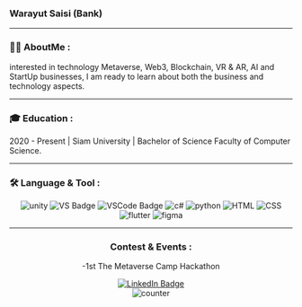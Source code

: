 ### Warayut Saisi (Bank)
---

### 👦🏻 AboutMe :
interested in technology Metaverse, Web3, Blockchain, VR & AR, AI and StartUp businesses,
I am ready to learn about both the business and technology aspects.

---

### 🎓 Education :
2020 - Present | Siam University | Bachelor of Science Faculty of Computer Science.

---

### 🛠 Language & Tool :
<div id="toolBadges" align="center">
    <img src="https://img.shields.io/badge/Unity-100000?style=for-the-badge&logo=unity&logoColor=white" alt="unity"/ >
    <img src="https://img.shields.io/badge/Visual_Studio-5C2D91?style=for-the-badge&logo=visual%20studio&logoColor=white" alt="VS Badge"/ >
    <img src="https://img.shields.io/badge/VSCode-0078D4?style=for-the-badge&logo=visual%20studio%20code&logoColor=white" alt="VSCode Badge"/ >
    <img src="https://img.shields.io/badge/C%23-239120?style=for-the-badge&logo=c-sharp&logoColor=white" alt="c#"/ >
    <img src="https://img.shields.io/badge/Python-FFD43B?style=for-the-badge&logo=python&logoColor=blue" alt="python"/ >
    <img src="https://img.shields.io/badge/HTML5-E34F26?style=for-the-badge&logo=html5&logoColor=white" alt="HTML"/ >
    <img src="https://img.shields.io/badge/CSS3-1572B6?style=for-the-badge&logo=css3&logoColor=white" alt="CSS"/ >
    <img src="https://img.shields.io/badge/Flutter-02569B?style=for-the-badge&logo=flutter&logoColor=white" alt="flutter"/ >
    <img src="https://img.shields.io/badge/Figma-F24E1E?style=for-the-badge&logo=figma&logoColor=white" alt="figma"/ >

</a>

---

### Contest & Events :
-1st The Metaverse Camp Hackathon


<div id="badges" align="center">
  <a href="https://www.linkedin.com/in/wrybank"target="_blank">
    <img src="https://img.shields.io/badge/LinkedIn-blue?style=for-the-badge&logo=linkedin&logoColor=white" alt="LinkedIn Badge"/ >
  </a>
  <br>
  <img src="https://komarev.com/ghpvc/?username=wryBank&style=flat-square&color=blue" alt="counter"/>
</div>
<!--
**wryBank/wryBank** is a ✨ _special_ ✨ repository because its `README.md` (this file) appears on your GitHub profile.

Here are some ideas to get you started:

- 🔭 I’m currently working on ...
- 🌱 I’m currently learning ...
- 👯 I’m looking to collaborate on ...
- 🤔 I’m looking for help with ...
- 💬 Ask me about ...
- 📫 How to reach me: ...
- 😄 Pronouns: ...
- ⚡ Fun fact: ...
-->
